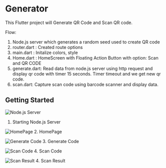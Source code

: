 # Generator

This Flutter project will Generate QR Code and Scan QR code.

Flow:
1. Node.js server which generates a random seed used to create QR code
2. router.dart : Created route options
3. main.dart : Initalize colors, style
4. Home.dart :  HomeScreen with Floating Action Button with option: Scan and QR CODE
5. generate.dart: Read data from node.js server using http request and display qr code with timer 15 seconds. Timer timeout and we get new qr code.
6. scan.dart: Capture scan code using barcode scanner and display data.

## Getting Started
![Node.js Server](https://github.com/mkarush/QRCODE/blob/main/generator/images/nodes-js.png)
1. Starting Node.js Server<br>

![HomePage](https://github.com/mkarush/QRCODE/blob/main/generator/images/floatingActionButton.png)
2. HomePage <br>

![Generate Code](https://github.com/mkarush/QRCODE/blob/main/generator/images/QRCODE.png)
3. Generate Code <br>

![Scan Code](https://github.com/mkarush/QRCODE/blob/main/generator/images/SCAN.png)
4. Scan Code <br>

![Scan Result](https://github.com/mkarush/QRCODE/blob/main/generator/images/ScanResult.png)
4. Scan Result <br>

